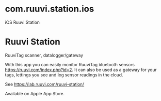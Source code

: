 # com.ruuvi.station.ios
iOS Ruuvi Station

# Ruuvi Station

RuuviTag scanner, datalogger/gateway

With this app you can easily monitor RuuviTag bluetooth sensors https://ruuvi.com/index.php?id=2.
It can also be used as a gateway for your tags, lettings you see and log sensor readings in the cloud.

See https://lab.ruuvi.com/ruuvi-station/

Available on Apple App Store.
